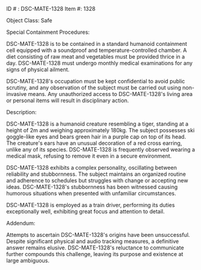 ID # : DSC-MATE-1328
Item #: 1328

Object Class: Safe

Special Containment Procedures:

DSC-MATE-1328 is to be contained in a standard humanoid containment cell equipped with a soundproof and temperature-controlled chamber. A diet consisting of raw meat and vegetables must be provided thrice in a day. DSC-MATE-1328 must undergo monthly medical examinations for any signs of physical ailment.

DSC-MATE-1328's occupation must be kept confidential to avoid public scrutiny, and any observation of the subject must be carried out using non-invasive means. Any unauthorized access to DSC-MATE-1328's living area or personal items will result in disciplinary action.

Description:

DSC-MATE-1328 is a humanoid creature resembling a tiger, standing at a height of 2m and weighing approximately 180kg. The subject possesses ski goggle-like eyes and bears green hair in a purple cap on top of its head. The creature's ears have an unusual decoration of a red cross earring, unlike any of its species. DSC-MATE-1328 is frequently observed wearing a medical mask, refusing to remove it even in a secure environment.

DSC-MATE-1328 exhibits a complex personality, oscillating between reliability and stubbornness. The subject maintains an organized routine and adherence to schedules but struggles with change or accepting new ideas. DSC-MATE-1328's stubbornness has been witnessed causing humorous situations when presented with unfamiliar circumstances.

DSC-MATE-1328 is employed as a train driver, performing its duties exceptionally well, exhibiting great focus and attention to detail.

Addendum:

Attempts to ascertain DSC-MATE-1328's origins have been unsuccessful. Despite significant physical and audio tracking measures, a definitive answer remains elusive. DSC-MATE-1328's reluctance to communicate further compounds this challenge, leaving its purpose and existence at large ambiguous.